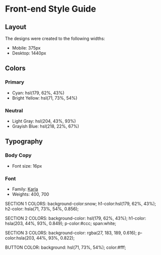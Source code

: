 # Front-end Style Guide

## Layout

The designs were created to the following widths:

- Mobile: 375px
- Desktop: 1440px

## Colors

### Primary

- Cyan: hsl(179, 62%, 43%)
- Bright Yellow: hsl(71, 73%, 54%)

### Neutral

- Light Gray: hsl(204, 43%, 93%)
- Grayish Blue: hsl(218, 22%, 67%)

## Typography

### Body Copy

- Font size: 16px

### Font

- Family: [Karla](https://fonts.google.com/specimen/Karla)
- Weights: 400, 700

<!-- New -->
SECTION 1 COLORS:
  background-color:snow;
  h1-color:hsl(179, 62%, 43%);
  h2-color: hsla(71, 73%, 54%, 0.856);

SECTION 2 COLORS:
  background-color: hsl(179, 62%, 43%);
  h1-color: hsla(203, 44%, 93%, 0.849);
  p-color:#ccc;
  span:white;

SECTION 3 COLORS:
   background-color: rgba(27, 183, 189, 0.616);
   p-color:hsla(203, 44%, 93%, 0.822);
   
BUTTON COLOR:
    background: hsl(71, 73%, 54%);
    color:#fff;